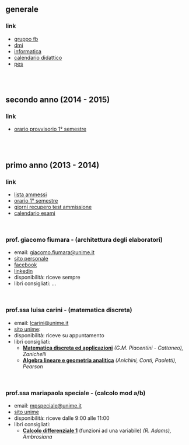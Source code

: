</br>

## generale

### link
* [gruppo fb](http://www.facebook.com/groups/unimecompsci2013/)
* [dmi](http://unime.it/dipartimenti/dmi)
* [informatica](http://scienzemfn.unime.it/informatica/)
* [calendario didattico](http://unime.it/__content/files/20130930134030CalendarioDidatticoLM18.pdf)
* [pes](http://ww2.unime.it/scienzePES/)

</br>
</br>


## secondo anno (2014 - 2015)

### link
* [orario provvisorio 1° semestre](http://www.unime.it/__content/files/20140917150350orario_lezioni_2014_15_provvisorio_I_SEM.pdf)

</br>
</br>


## primo anno (2013 - 2014)

### link
* [lista ammessi](http://www.facebook.com/download/preview/1382622501974276)
* [orario 1° semestre](http://www.facebook.com/download/preview/554560484592706)
* [giorni recupero test ammissione](https://student.unime.it/unimeTest/gest/rptPrenotatiAllineaMultiUnico.php?keyTest=29)
* [calendario esami](https://unime.esse3.cineca.it/ListaAppelliOfferta.do)

</br>

### prof. giacomo fiumara - (architettura degli elaboratori)
* email: <giacomo.fiumara@unime.it>
* [sito personale](http://giacomofiumara.altervista.org/)
* [facebook](http://www.facebook.com/giacomo.fiumara)
* [linkedin](http://www.linkedin.com/pub/giacomo-fiumara/14/93/9aa)
* disponibilità: riceve sempre
* libri consigliati: ...

</br>

### prof.ssa luisa carini - (matematica discreta)
* email: <lcarini@unime.it>
* [sito unime](http://informatica.unime.it/carini-luisa/):
* disponibilità: riceve su appuntamento
* libri consigliati: 
	* [**Matematica discreta ed applicazioni**](http://www.ibs.it/code/9788808068132/piacentini-cattaneo-g-m/matematica-discreta-applicazioni) *(G.M. Piacentini - Cattaneo), Zanichelli*
	* [**Algebra lineare e geometria analitica**](http://www.ibs.it/code/9788871925714/anichini-giuseppe-conti-giuseppe/geometria-analitica-e-algebra.html) *(Anichini, Conti, Paoletti), Pearson*

</br>

### prof.ssa mariapaola speciale - (calcolo mod a/b) ###
* email: <mpspeciale@unime.it>
* [sito unime](http://www.unime.it/ateneo/organizzazione/_amministrazione?uid=d9f1a5b0872e550b072f56d9536f1c2b4b5450a5)
* disponibilità: riceve dalle 9:00 alle 11:00
* libri consigliati:
	* [**Calcolo differenziale 1**](http://www.ibs.it/code/9788808182005/adams-robert-a-/calcolo-differenziale-vol.html) (funzioni ad una variabile) *(R. Adams), Ambrosiana*

</br>
